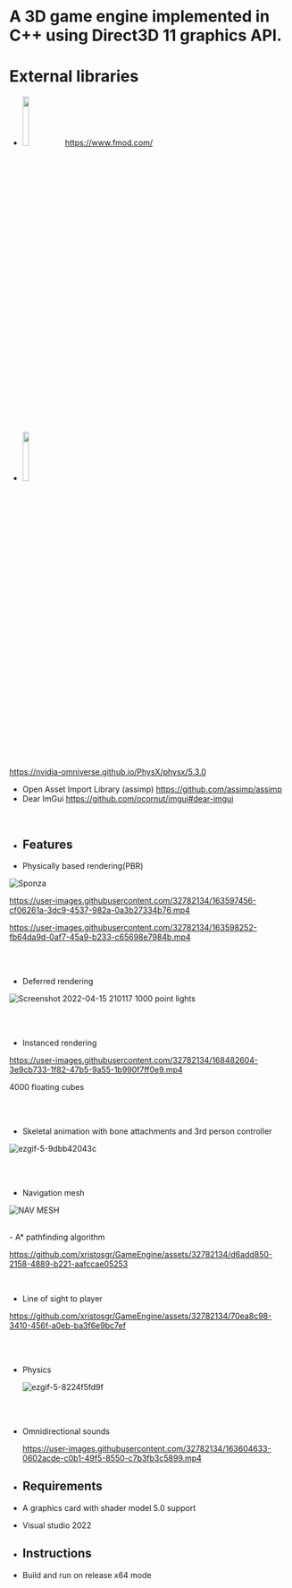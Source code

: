 # A 3D game engine implemented in C++ using Direct3D 11 graphics API.

# External libraries

- <img src="https://user-images.githubusercontent.com/32782134/163593129-59e54fb0-e03e-4a93-bd40-9652b90a5161.png" width=15% height=15%> https://www.fmod.com/

- <img src="https://user-images.githubusercontent.com/32782134/163594397-c083f917-64bf-4f5c-b42d-eb97a7168fe7.png" width=15% height=15%> 
https://nvidia-omniverse.github.io/PhysX/physx/5.3.0

- Open Asset Import Library (assimp) https://github.com/assimp/assimp
- Dear ImGui https://github.com/ocornut/imgui#dear-imgui

<br />

- ## Features


 - Physically based rendering(PBR)
   
![Sponza](https://github.com/xristosgr/GameEngine/assets/32782134/808dc5a0-87ea-4c9d-840e-c96ebd4b3416)

 https://user-images.githubusercontent.com/32782134/163597456-cf06261a-3dc9-4537-982a-0a3b27334b76.mp4

 https://user-images.githubusercontent.com/32782134/163598252-fb64da9d-0af7-45a9-b233-c65698e7984b.mp4

<br />

<br />

- Deferred rendering

 ![Screenshot 2022-04-15 210117](https://user-images.githubusercontent.com/32782134/163605102-f6d7a1ae-bdf9-4cc6-98e7-78a331b48cc6.jpg)   1000 point lights
 
<br />

<br />


- Instanced rendering


https://user-images.githubusercontent.com/32782134/168482604-3e9cb733-1f82-47b5-9a55-1b990f7ff0e9.mp4

4000 floating cubes

<br />

<br />

 - Skeletal animation with bone attachments and 3rd person controller

  ![ezgif-5-9dbb42043c](https://user-images.githubusercontent.com/32782134/163599871-052728a6-c2d4-4960-9d56-8c7c61915045.gif)

<br />

<br />

 - Navigation mesh
   
  ![NAV MESH](https://github.com/xristosgr/GameEngine/assets/32782134/87abf378-6af2-4bb4-b424-11288893af68)

<br />
 - A* pathfinding algorithm
   

https://github.com/xristosgr/GameEngine/assets/32782134/d6add850-2158-4889-b221-aafccae05253



<br />

- Line of sight to player


https://github.com/xristosgr/GameEngine/assets/32782134/70ea8c98-3410-456f-a0eb-ba3f6e9bc7ef



<br />

<br />

- Physics

  ![ezgif-5-8224f5fd9f](https://user-images.githubusercontent.com/32782134/163603923-5352db82-49ab-4c0b-8f2b-d356f001a9c2.gif)

<br />
 
<br />

- Omnidirectional sounds
 
  https://user-images.githubusercontent.com/32782134/163604633-0602acde-c0b1-49f5-8550-c7b3fb3c5899.mp4

- ## Requirements
- A graphics card with shader model 5.0 support
- Visual studio 2022

- ## Instructions
- Build and run on release x64 mode
